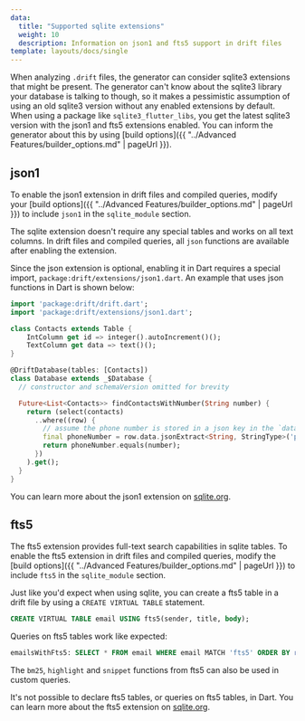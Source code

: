 ```yaml
---
data:
  title: "Supported sqlite extensions"
  weight: 10
  description: Information on json1 and fts5 support in drift files
template: layouts/docs/single
---
```


When analyzing `.drift` files, the generator can consider sqlite3 extensions
that might be present.
The generator can't know about the sqlite3 library your database is talking to
though, so it makes a pessimistic assumption of using an old sqlite3 version
without any enabled extensions by default.
When using a package like `sqlite3_flutter_libs`, you get the latest sqlite3
version with the json1 and fts5 extensions enabled. You can inform the generator
about this by using [build options]({{ "../Advanced Features/builder_options.md" | pageUrl }}).

## json1

To enable the json1 extension in drift files and compiled queries, modify your
[build options]({{ "../Advanced Features/builder_options.md" | pageUrl }}) to include
`json1` in the `sqlite_module` section.

The sqlite extension doesn't require any special tables and works on all text columns. In drift
files and compiled queries, all `json` functions are available after enabling the extension.

Since the json extension is optional, enabling it in Dart requires a special import,
`package:drift/extensions/json1.dart`. An example that uses json functions in Dart is shown below:
```dart
import 'package:drift/drift.dart';
import 'package:drift/extensions/json1.dart';

class Contacts extends Table {
    IntColumn get id => integer().autoIncrement()();
    TextColumn get data => text()();
}

@DriftDatabase(tables: [Contacts])
class Database extends _$Database {
  // constructor and schemaVersion omitted for brevity

  Future<List<Contacts>> findContactsWithNumber(String number) {
    return (select(contacts)
      ..where((row) {
        // assume the phone number is stored in a json key in the `data` column
        final phoneNumber = row.data.jsonExtract<String, StringType>('phone_number');
        return phoneNumber.equals(number);
      })
    ).get();
  }
}
```

You can learn more about the json1 extension on [sqlite.org](https://www.sqlite.org/json1.html).

## fts5

The fts5 extension provides full-text search capabilities in sqlite tables.
To enable the fts5 extension in drift files and compiled queries, modify the 
[build options]({{ "../Advanced Features/builder_options.md" | pageUrl }}) to include 
`fts5` in the `sqlite_module` section.

Just like you'd expect when using sqlite, you can create a fts5 table in a drift file
by using a `CREATE VIRTUAL TABLE` statement.
```sql
CREATE VIRTUAL TABLE email USING fts5(sender, title, body);
```

Queries on fts5 tables work like expected:
```sql
emailsWithFts5: SELECT * FROM email WHERE email MATCH 'fts5' ORDER BY rank;
```

The `bm25`, `highlight` and `snippet` functions from fts5 can also be used in custom queries.

It's not possible to declare fts5 tables, or queries on fts5 tables, in Dart.
You can learn more about the fts5 extension on [sqlite.org](https://www.sqlite.org/fts5.html).
